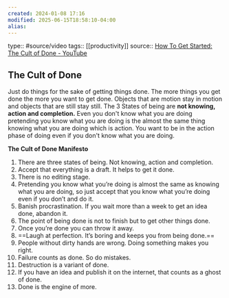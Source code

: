```yaml
---
created: 2024-01-08 17:16
modified: 2025-06-15T18:58:10-04:00
alias:
---
```

type:: #source/video
tags:: [[productivity]]
source:: [How To Get Started: The Cult of Done - YouTube](https://www.youtube.com/watch?v=bJQj1uKtnus)
## The Cult of Done

Just do things for the sake of getting things done. The more things you get done the more you want to get done. Objects that are motion stay in motion and objects that are still stay still.
The 3 States of being are **not knowing, action and completion.**
Even you don't know what you are doing pretending you know what you are doing is the almost the same thing knowing what you are doing which is action.
You want to be in the action phase of doing even if you don't know what you are doing.


**The Cult of Done Manifesto**
1. There are three states of being. Not knowing, action and completion.
2. Accept that everything is a draft. It helps to get it done.
3. There is no editing stage.
4. Pretending you know what you’re doing is almost the same as knowing what you are doing, so just accept that you know what you’re doing even if you don’t and do it.
5. Banish procrastination. If you wait more than a week to get an idea done, abandon it.
6. The point of being done is not to finish but to get other things done.
7. Once you’re done you can throw it away.
8. ==Laugh at perfection. It’s boring and keeps you from being done.==
9. People without dirty hands are wrong. Doing something makes you right.
10. Failure counts as done. So do mistakes.
11. Destruction is a variant of done.
12. If you have an idea and publish it on the internet, that counts as a ghost of done.
13. Done is the engine of more.
